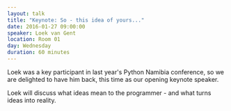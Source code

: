 ```yaml
---
layout: talk
title: "Keynote: So - this idea of yours..."
date: 2016-01-27 09:00:00
speaker: Loek van Gent
location: Room 01
day: Wednesday
duration: 60 minutes
---
```


Loek was a key participant in last year's Python Namibia conference, so we are delighted to have him back, this time as our opening keynote speaker.

Loek will discuss what ideas mean to the programmer - and what turns ideas into reality.
